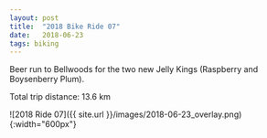 ```yaml
---
layout: post
title:  "2018 Bike Ride 07"
date:   2018-06-23
tags: biking
---
```


Beer run to Bellwoods for the two new Jelly Kings (Raspberry and Boysenberry Plum).

Total trip distance: 13.6 km

![2018 Ride 07]({{ site.url }}/images/2018-06-23_overlay.png){:width="600px"}

